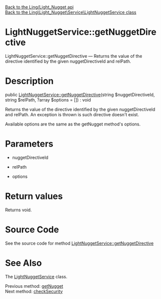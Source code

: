 [Back to the Ling/Light_Nugget api](https://github.com/lingtalfi/Light_Nugget/blob/master/doc/api/Ling/Light_Nugget.md)<br>
[Back to the Ling\Light_Nugget\Service\LightNuggetService class](https://github.com/lingtalfi/Light_Nugget/blob/master/doc/api/Ling/Light_Nugget/Service/LightNuggetService.md)


LightNuggetService::getNuggetDirective
================



LightNuggetService::getNuggetDirective — Returns the value of the directive identified by the given nuggetDirectiveId and relPath.




Description
================


public [LightNuggetService::getNuggetDirective](https://github.com/lingtalfi/Light_Nugget/blob/master/doc/api/Ling/Light_Nugget/Service/LightNuggetService/getNuggetDirective.md)(string $nuggetDirectiveId, string $relPath, ?array $options = []) : void




Returns the value of the directive identified by the given nuggetDirectiveId and relPath.
An exception is thrown is such directive doesn't exist.

Available options are the same as the getNugget method's options.




Parameters
================


- nuggetDirectiveId

    

- relPath

    

- options

    


Return values
================

Returns void.








Source Code
===========
See the source code for method [LightNuggetService::getNuggetDirective](https://github.com/lingtalfi/Light_Nugget/blob/master/Service/LightNuggetService.php#L143-L158)


See Also
================

The [LightNuggetService](https://github.com/lingtalfi/Light_Nugget/blob/master/doc/api/Ling/Light_Nugget/Service/LightNuggetService.md) class.

Previous method: [getNugget](https://github.com/lingtalfi/Light_Nugget/blob/master/doc/api/Ling/Light_Nugget/Service/LightNuggetService/getNugget.md)<br>Next method: [checkSecurity](https://github.com/lingtalfi/Light_Nugget/blob/master/doc/api/Ling/Light_Nugget/Service/LightNuggetService/checkSecurity.md)<br>

